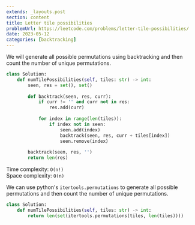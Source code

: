 ```yaml
---
extends: _layouts.post
section: content
title: Letter tile possibilities
problemUrl: https://leetcode.com/problems/letter-tile-possibilities/
date: 2023-05-12
categories: [backtracking]
---
```


We will generate all possible permutations using backtracking and then count the number of unique permutations. 

```python
class Solution:
    def numTilePossibilities(self, tiles: str) -> int:
        seen, res = set(), set()
        
        def backtrack(seen, res, curr):
            if curr != '' and curr not in res:
                res.add(curr)
		
            for index in range(len(tiles)):
                if index not in seen:
                    seen.add(index)
                    backtrack(seen, res, curr + tiles[index])
                    seen.remove(index)
        
        backtrack(seen, res, '')
        return len(res)
```

Time complexity: `O(n!)` <br/>
Space complexity: `O(n)`

We can use python's `itertools.permutations` to generate all possible permutations and then count the number of unique permutations. 

```python
class Solution:
    def numTilePossibilities(self, tiles: str) -> int:
        return len(set(itertools.permutations(tiles, len(tiles))))
```